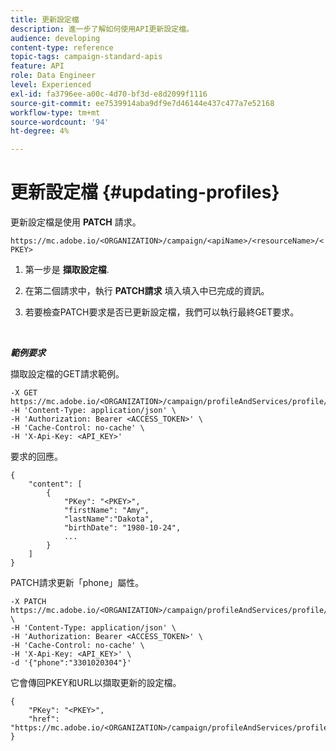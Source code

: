 ```yaml
---
title: 更新設定檔
description: 進一步了解如何使用API更新設定檔。
audience: developing
content-type: reference
topic-tags: campaign-standard-apis
feature: API
role: Data Engineer
level: Experienced
exl-id: fa3796ee-a00c-4d70-bf3d-e8d2099f1116
source-git-commit: ee7539914aba9df9e7d46144e437c477a7e52168
workflow-type: tm+mt
source-wordcount: '94'
ht-degree: 4%

---
```


# 更新設定檔 {#updating-profiles}

更新設定檔是使用 **PATCH** 請求。

`https://mc.adobe.io/<ORGANIZATION>/campaign/<apiName>/<resourceName>/<PKEY>`

1. 第一步是 **擷取設定檔**.

1. 在第二個請求中，執行 **PATCH請求** 填入填入中已完成的資訊。

1. 若要檢查PATCH要求是否已更新設定檔，我們可以執行最終GET要求。

<br/>

***範例要求***

擷取設定檔的GET請求範例。

```
-X GET https://mc.adobe.io/<ORGANIZATION>/campaign/profileAndServices/profile/<PKEY>\
-H 'Content-Type: application/json' \
-H 'Authorization: Bearer <ACCESS_TOKEN>' \
-H 'Cache-Control: no-cache' \
-H 'X-Api-Key: <API_KEY>'
```

要求的回應。

```
{
    "content": [
        {
            "PKey": "<PKEY>",
            "firstName": "Amy",
            "lastName":"Dakota",
            "birthDate": "1980-10-24",
            ...
        }
    ]
}
```

PATCH請求更新「phone」屬性。

```
-X PATCH https://mc.adobe.io/<ORGANIZATION>/campaign/profileAndServices/profile/<PKEY> \
-H 'Content-Type: application/json' \
-H 'Authorization: Bearer <ACCESS_TOKEN>' \
-H 'Cache-Control: no-cache' \
-H 'X-Api-Key: <API_KEY>' \
-d '{"phone":"3301020304"}'
```

它會傳回PKEY和URL以擷取更新的設定檔。

```
{
    "PKey": "<PKEY>",
    "href": "https://mc.adobe.io/<ORGANIZATION>/campaign/profileAndServices/profile/@2v1dr3ZKJveMDhAdh0MPnh9hNQQ93qb7AW6BNVVKknjwXvTZRBAgUqz1SNcB4ZndgjqOofx3BwBZYBftlmObISoM3rs"
}
```
